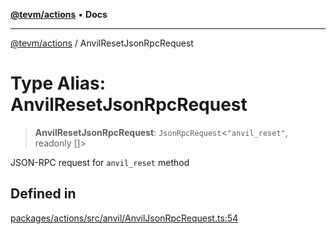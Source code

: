 [**@tevm/actions**](../README.md) • **Docs**

***

[@tevm/actions](../globals.md) / AnvilResetJsonRpcRequest

# Type Alias: AnvilResetJsonRpcRequest

> **AnvilResetJsonRpcRequest**: `JsonRpcRequest`\<`"anvil_reset"`, readonly []\>

JSON-RPC request for `anvil_reset` method

## Defined in

[packages/actions/src/anvil/AnvilJsonRpcRequest.ts:54](https://github.com/evmts/tevm-monorepo/blob/main/packages/actions/src/anvil/AnvilJsonRpcRequest.ts#L54)
